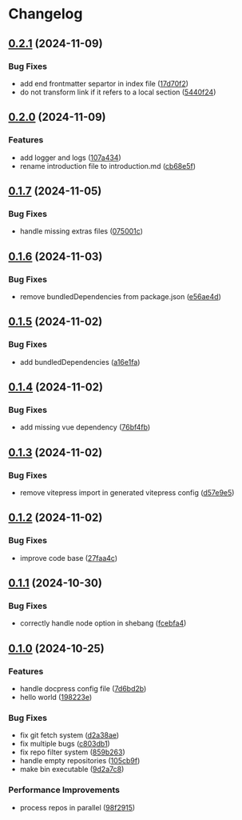 # Changelog

## [0.2.1](https://github.com/this-is-tobi/docpress/compare/v0.2.0...v0.2.1) (2024-11-09)


### Bug Fixes

* add end frontmatter separtor in index file ([17d70f2](https://github.com/this-is-tobi/docpress/commit/17d70f275d68c0b6e8932af47a292e0996d48789))
* do not transform link if it refers to a local section ([5440f24](https://github.com/this-is-tobi/docpress/commit/5440f2426cbef0a353a1f61a7f2806800821d875))

## [0.2.0](https://github.com/this-is-tobi/docpress/compare/v0.1.7...v0.2.0) (2024-11-09)


### Features

* add logger and logs ([107a434](https://github.com/this-is-tobi/docpress/commit/107a434257df8241b380241a5c9d4c9121b545bb))
* rename introduction file to introduction.md ([cb68e5f](https://github.com/this-is-tobi/docpress/commit/cb68e5ff524b59c263a261eba8c36ab517a56644))

## [0.1.7](https://github.com/this-is-tobi/docpress/compare/v0.1.6...v0.1.7) (2024-11-05)


### Bug Fixes

* handle missing extras files ([075001c](https://github.com/this-is-tobi/docpress/commit/075001c119dcc9c4ea38a12ef1039a0f3db03bb1))

## [0.1.6](https://github.com/this-is-tobi/docpress/compare/v0.1.5...v0.1.6) (2024-11-03)


### Bug Fixes

* remove bundledDependencies from package.json ([e56ae4d](https://github.com/this-is-tobi/docpress/commit/e56ae4d41529c7c6682fefca5208db02a3068220))

## [0.1.5](https://github.com/this-is-tobi/docpress/compare/v0.1.4...v0.1.5) (2024-11-02)


### Bug Fixes

* add bundledDependencies ([a16e1fa](https://github.com/this-is-tobi/docpress/commit/a16e1fa1999b52bca3807c17977d40e7954bad2b))

## [0.1.4](https://github.com/this-is-tobi/docpress/compare/v0.1.3...v0.1.4) (2024-11-02)


### Bug Fixes

* add missing vue dependency ([76bf4fb](https://github.com/this-is-tobi/docpress/commit/76bf4fb05bf3624ab93228328d575266019c301b))

## [0.1.3](https://github.com/this-is-tobi/docpress/compare/v0.1.2...v0.1.3) (2024-11-02)


### Bug Fixes

* remove vitepress import in generated vitepress config ([d57e9e5](https://github.com/this-is-tobi/docpress/commit/d57e9e515850fd8dafaea6175d0b853af57a64f3))

## [0.1.2](https://github.com/this-is-tobi/docpress/compare/v0.1.1...v0.1.2) (2024-11-02)


### Bug Fixes

* improve code base ([27faa4c](https://github.com/this-is-tobi/docpress/commit/27faa4c8817d7c98d6ccb7309d93f69a7973f3c9))

## [0.1.1](https://github.com/this-is-tobi/docpress/compare/v0.1.0...v0.1.1) (2024-10-30)


### Bug Fixes

* correctly handle node option in shebang ([fcebfa4](https://github.com/this-is-tobi/docpress/commit/fcebfa47744d3132c0ab406f839b81be68057246))

## [0.1.0](https://github.com/this-is-tobi/docpress/compare/v0.0.1...v0.1.0) (2024-10-25)


### Features

* handle docpress config file ([7d6bd2b](https://github.com/this-is-tobi/docpress/commit/7d6bd2b5981bfbf006ccc561271ce3f81898c55a))
* hello world ([198223e](https://github.com/this-is-tobi/docpress/commit/198223e436ed4d0a6982b38fbdc416850885980f))


### Bug Fixes

* fix git fetch system ([d2a38ae](https://github.com/this-is-tobi/docpress/commit/d2a38ae4b74d5064d5c408528e1378ef2417562f))
* fix multiple bugs ([c803db1](https://github.com/this-is-tobi/docpress/commit/c803db11dc455f2c1ae42406a99cc62b3231b820))
* fix repo filter system ([859b263](https://github.com/this-is-tobi/docpress/commit/859b263ab679512337a96b7e02d5a0acdeae357b))
* handle empty repositories ([105cb9f](https://github.com/this-is-tobi/docpress/commit/105cb9f1b2138c1b01bacba5b33e8050bf4469d0))
* make bin executable ([9d2a7c8](https://github.com/this-is-tobi/docpress/commit/9d2a7c84eab5683bc6d7f4781f590b3f068a309d))


### Performance Improvements

* process repos in parallel ([98f2915](https://github.com/this-is-tobi/docpress/commit/98f29155815d3771985f7d865134b1afafb663bf))
